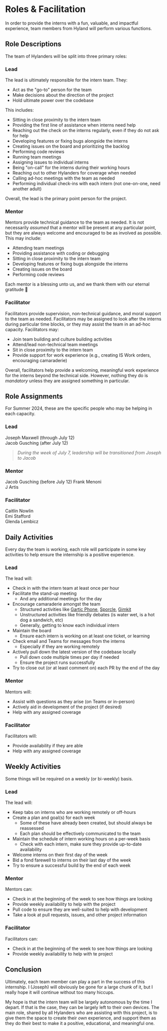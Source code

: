 # Roles & Facilitation
In order to provide the interns with a fun, valuable, and impactful experience, team members from Hyland will perform various functions.

## Role Descriptions
The team of Hylanders will be split into three primary roles:

### Lead
The lead is ultimately responsible for the intern team. They:

- Act as the "go-to" person for the team
- Make decisions about the direction of the project
- Hold ultimate power over the codebase

This includes:

- Sitting in close proximity to the intern team
- Providing the first line of assistance when interns need help
- Reaching out the check on the interns regularly, even if they do not ask for help
- Developing features or fixing bugs alongside the interns
- Creating issues on the board and prioritizing the backlog
- Performing code reviews
- Running team meetings
- Assigning issues to individual interns
- Being "on-call" for the interns during their working hours
- Reaching out to other Hylanders for coverage when needed
- Calling ad-hoc meetings with the team as needed
- Performing individual check-ins with each intern (not one-on-one, need another adult)

Overall, the lead is the primary point person for the project.

### Mentor
Mentors provide technical guidance to the team as needed. It is not necessarily _assumed_ that a mentor will be present at any particular point, but they are always welcome and encouraged to be as involved as possible. This may include:

- Attending team meetings
- Providing assistance with coding or debugging
- Sitting in close proximity to the intern team
- Developing features or fixing bugs alongside the interns
- Creating issues on the board
- Performing code reviews

Each mentor is a blessing unto us, and we thank them with our eternal gratitude 🙏

### Facilitator
Facilitators provide supervision, non-technical guidance, and moral support to the team as needed. Facilitators may be assigned to look after the interns during particular time blocks, or they may assist the team in an ad-hoc capacity. Facilitators may:

- Join team building and culture building activities
- Attend/lead non-technical team meetings
- Sit in close proximity to the intern team
- Provide support for work experience (e.g., creating IS Work orders, encouraging camaraderie)

Overall, facilitators help provide a welcoming, meaningful work experience for the interns beyond the technical side. However, nothing they do is _mandatory_ unless they are assigned something in particular.

## Role Assignments
For Summer 2024, these are the specific people who may be helping in each capacity.

### Lead
Joseph Maxwell (through July 12)  
Jacob Gusching (after July 12)

>_During the week of July 7, leadership will be transitioned from Joseph to Jacob_

### Mentor
Jacob Gusching (before July 12)
Frank Menoni  
J Artis

### Facilitator
Caitlin Nowlin  
Emi Stafford  
Glenda Lembicz

## Daily Activities
Every day the team is working, each role will participate in some key activities to help ensure the internship is a positive experience.

### Lead
The lead will:

- Check in with the intern team at least once per hour
- Facilitate the stand-up meeting
  - And any additional meetings for the day
- Encourage camaraderie amongst the team
  - Structured activities like [Gartic Phone](https://garticphone.com/), [Sporcle](https://www.sporcle.com/), [Gimkit](https://www.gimkit.com/)
  - Unstructured activities like friendly debates (is water wet, is a hot dog a sandwich, etc)
  - Generally, getting to know each individual intern
- Maintain the board
  - Ensure each intern is working on at least one ticket, or learning
- Check email and Teams for messages from the interns
  - Especially if they are working remotely
- Actively pull down the latest version of the codebase locally
  - Pull down code multiple times per day if needed
  - Ensure the project runs successfully
- Try to close out (or at least comment on) each PR by the end of the day

### Mentor
Mentors will:

- Assist with questions as they arise (on Teams or in-person)
- Actively aid in development of the project (if desired)
- Help with any assigned coverage

### Facilitator
Facilitators will:

- Provide availability if they are able
- Help with any assigned coverage

## Weekly Activities
Some things will be required on a weekly (or bi-weekly) basis.

### Lead
The lead will:

- Keep tabs on interns who are working remotely or off-hours
- Create a plan and goal(s) for each week
  - Some of these have already been created, but should always be reassessed
  - Each plan should be effectively communicated to the team
- Maintain the schedule of intern working hours on a per-week basis
  - Check with each intern, make sure they provide up-to-date availability
- Welcome interns on their first day of the week
- Bid a fond farewell to interns on their last day of the week
- Try to ensure a successful build by the end of each week

### Mentor
Mentors can:

- Check in at the beginning of the week to see how things are looking
- Provide weekly availability to help with the project
- Pull code to ensure they are well-suited to help with development
- Take a look at pull requests, issues, and other project information

### Facilitator
Facilitators can:

- Check in at the beginning of the week to see how things are looking
- Provide weekly availability to help with te project

## Conclusion
Ultimately, each team member can play a part in the success of this internship. I (Joseph) will obviously be gone for a large chunk of it, but I really hope it will continue without too many hiccups.

My hope is that the intern team will be largely autonomous by the time I depart. If that is the case, they can be largely left to their own devices. The main role, shared by all Hylanders who are assisting with this project, is to give them the space to create their _own_ experience, and support them as they do their best to make it a positive, educational, and meaningful one.
